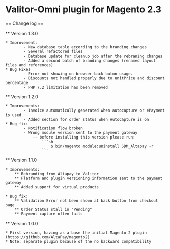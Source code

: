 # Valitor-Omni plugin for Magento 2.3

== Change log ==

** Version 1.3.0

    * Improvement:
            - New database table according to the branding changes                  
            - Several refactored files                     
            - Database update for cleanup job after the rebraning changes
            - Added a second batch of branding changes (renamed layout files and references)
    * Bug Fixes
            - Error not showing on browser back buton usage.
            - Discounts not handled properly due to unitPrice and discount percentage
            - PHP 7.2 limitation has been removed


** Version 1.2.0

    * Improvements:
            - Invoice automatically generated when autocapture or ePayment is used
            - Added section for order status when AutoCapture is on
    * Bug fix:
            - Notification flow broken
            - Wrong module version sent to the payment gateway
                -- before installing this version please run:
                    ```sh
                        $ bin/magento module:uninstall SDM_Altapay -r
                    ```
                    
                
** Version 1.1.0

    * Improvements:
        ** Rebranding from Altapay to Valitor
        ** Platform and plugin versioning information sent to the payment gateway
        ** Added support for virtual products
	
    * Bug fix:
        ** Validation Error not been shown at back button from checkout page
        ** Order Status stall in "Pending"
        ** Payment capture often fails


** Version 1.0.0

    * First version, having as a base the initial Magento 2 plugin (https://github.com/AltaPay/magento2)
    * Note: separate plugin because of the no backward compatibility
